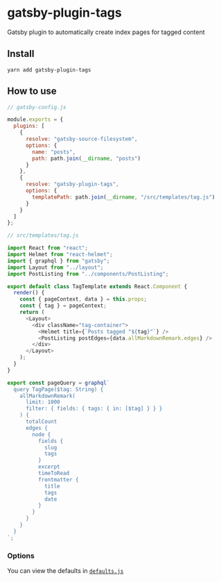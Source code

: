 # gatsby-plugin-tags

Gatsby plugin to automatically create index pages for tagged content

## Install

`yarn add gatsby-plugin-tags`

## How to use

```javascript
// gatsby-config.js

module.exports = {
  plugins: [
    {
      resolve: "gatsby-source-filesystem",
      options: {
        name: "posts",
        path: path.join(__dirname, "posts")
      }
    },
    {
      resolve: "gatsby-plugin-tags",
      options: {
        templatePath: path.join(__dirname, "/src/templates/tag.js")
      }
    }
  ]
};
```

```javascript
// src/templates/tag.js

import React from "react";
import Helmet from "react-helmet";
import { graphql } from "gatsby";
import Layout from "../layout";
import PostListing from "../components/PostListing";

export default class TagTemplate extends React.Component {
  render() {
    const { pageContext, data } = this.props;
    const { tag } = pageContext;
    return (
      <Layout>
        <div className="tag-container">
          <Helmet title={`Posts tagged "${tag}"`} />
          <PostListing postEdges={data.allMarkdownRemark.edges} />
        </div>
      </Layout>
    );
  }
}

export const pageQuery = graphql`
  query TagPage($tag: String) {
    allMarkdownRemark(
      limit: 1000
      filter: { fields: { tags: { in: [$tag] } } }
    ) {
      totalCount
      edges {
        node {
          fields {
            slug
            tags
          }
          excerpt
          timeToRead
          frontmatter {
            title
            tags
            date
          }
        }
      }
    }
  }
`;
```

### Options

You can view the defaults in [`defaults.js`](https://github.com/rmcfadzean/gatsby-pantry/blob/master/packages/gatsby-plugin-tags/src/defaults.js)

